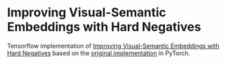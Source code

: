 # Improving Visual-Semantic Embeddings with Hard Negatives

Tensorflow implementation of [Improving Visual-Semantic Embeddings with Hard Negatives](https://arxiv.org/abs/1707.05612) based on the [original implementation](https://github.com/fartashf/vsepp)
in PyTorch.
